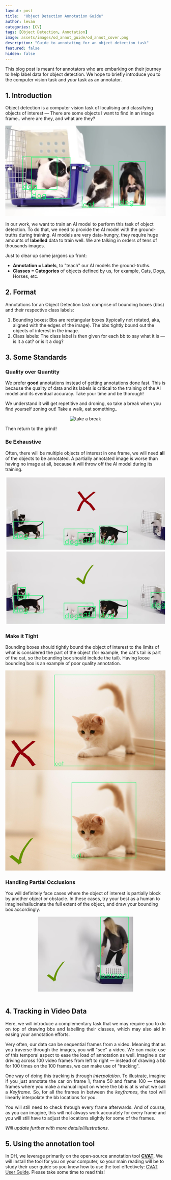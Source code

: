```yaml
---
layout: post
title:  "Object Detection Annotation Guide"
author: levan
categories: [CV]
tags: [Object Detection, Annotation]
image: assets/images/od_annot_guide/od_annot_cover.png
description: "Guide to annotating for an object detection task"
featured: false
hidden: false
---
```


This blog post is meant for annotators who are embarking on their journey to help label data for object detection. We hope to briefly introduce you to the computer vision task and *your* task as an annotator.

## 1. Introduction

Object detection is a computer vision task of localising and classifying objects of interest &mdash; There are some objects I want to find in an image frame.. where are they, and what are they?

![catdog](../assets/images/od_annot_guide/catdog.jpg)

In our work, we want to train an AI model to perform this task of object detection. To do that, we need to provide the AI model with the ground-truths during training. AI models are very data-hungry, they require huge amounts of **labelled** data to train well. We are talking in orders of tens of thousands images.

Just to clear up some jargons up front:

- **Annotation = Labels**, to "teach" our AI models the ground-truths.
- **Classes = Categories** of objects defined by us, for example, Cats, Dogs, Horses, etc.  

## 2. Format

Annotations for an Object Detection task comprise of bounding boxes (bbs) and their respective class labels:

 1. Bounding boxes: Bbs are rectangular boxes (typically not rotated, aka, aligned with the edges of the image). The bbs tightly bound out the objects of interest in the image.
 2. Class labels: The class label is then given for each bb to say what it is &mdash; is it a cat? or is it a dog?

## 3. Some Standards

### Quality over Quantity

We prefer **good** annotations instead of getting annotations done fast. This is because the quality of data and its labels is critical to the training of the AI model and its eventual accuracy. Take your time and be thorough!

We understand it will get repetitive and droning, so take a break when you find yourself zoning out! Take a walk, eat something..

<div style="text-align: center">

<img src="https://i.kym-cdn.com/photos/images/original/001/373/328/b16.jpg" alt="take a break" width="300"/>

</div>

Then return to the grind!

### Be Exhaustive

Often, there will be multiple objects of interest in one frame, we will need **all** of the objects to be annotated. A partially annotated image is worse than having no image at all, because it will throw off the AI model during its training.  

![exhuastive cat dog](../assets/images/od_annot_guide/exhuastive_catdog.png)

### Make it Tight

Bounding boxes should tightly bound the object of interest to the limits of what is considered the part of the object (for example, the cat's tail is part of the cat, so the bounding box should include the tail). Having loose bounding box is an example of poor quality annotation.

![loose tight cat](../assets/images/od_annot_guide/loose_tight.png)

### Handling Partial Occlusions

You will definitely face cases where the object of interest is partially block by another object or obstacle. In these cases, try your best as a human to imagine/hallucinate the full extent of the object, and draw your bounding box accordingly.

<div style="text-align: center">

<img src="../assets/images/od_annot_guide/part_occlusion.png" alt="partial occlusion" width="300"/>

</div>

<br>

## 4. Tracking in Video Data

<div style="text-align: justify">

Here, we will introduce a complementary task that we may require you to do on top of drawing bbs and labelling their classes, which may also aid in easing your annotation efforts.

Very often, our data can be sequential frames from a video. Meaning that as you traverse through the images, you will "see" a video. We can make use of this temporal aspect to ease the load of annotation as well. Imagine a car driving across 100 video frames from left to right &mdash; instead of drawing a bb for 100 times on the 100 frames, we can make use of "tracking".

One way of doing this tracking is through *interpolation*. To illustrate, imagine if you just annotate the car on frame 1, frame 50 and frame 100 &mdash; these frames where you make a manual input on where the bb is at is what we call a *Keyframe*. So, for all the frames in between the *keyframes*, the tool will linearly interpolate the bb locations for you.

You will still need to check through every frame afterwards. And of course, as you can imagine, this will not always work accurately for every frame and you will still have to adjust the locations slightly for some of the frames.

*Will update further with more details/illustrations.*

</div>

## 5. Using the annotation tool

In DH, we leverage primarily on the open-source annotation tool [**CVAT**](https://github.com/opencv/cvat). We will install the tool for you on your computer, so your main reading will be to study their user guide so you know how to use the tool effectively: [CVAT User Guide](https://github.com/opencv/cvat/blob/develop/cvat/apps/documentation/user_guide.md). Please take some time to read this!
